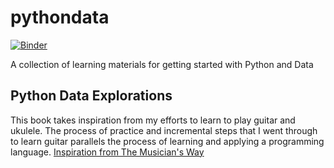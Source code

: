 # pythondata

[![Binder](https://mybinder.org/badge_logo.svg)](https://mybinder.org/v2/gh/pysplash/pythondata/main)

A collection of learning materials for getting started with Python and Data

## Python Data Explorations

This book takes inspiration from my efforts to learn to play guitar and ukulele.
The process of practice and incremental steps that I went through to learn
guitar parallels the process of learning and applying a programming language.
[Inspiration from The Musician's Way](https://www.musiciansway.com/blog/2020/04/making-meaning-in-music-practice/)

